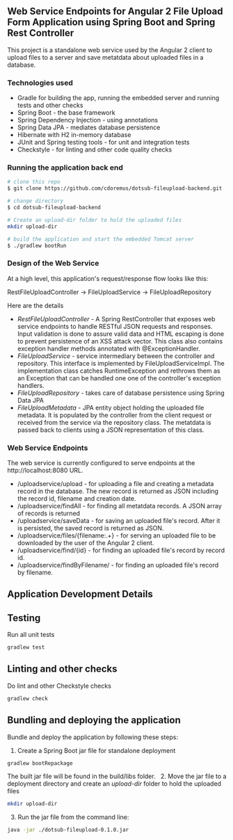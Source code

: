 ## Web Service Endpoints for Angular 2 File Upload Form Application using Spring Boot and Spring Rest Controller


This project is a standalone web service used by the Angular 2 client to upload files to a server and save metatdata about uploaded files in a database. 

### Technologies used
- Gradle for building the app, running the embedded server and running tests and other checks
- Spring Boot - the base framework
- Spring Dependency Injection - using annotations
- Spring Data JPA - mediates database persistence
- Hibernate with H2 in-memory database
- JUnit and Spring testing tools - for unit and integration tests
- Checkstyle - for linting and other code quality checks

### Running the application back end

```bash
# clone this repo
$ git clone https://github.com/cdoremus/dotsub-fileupload-backend.git

# change directory
$ cd dotsub-fileupload-backend

# Create an upload-dir folder to hold the uploaded files
mkdir upload-dir

# build the application and start the embedded Tomcat server
$ ./gradlew bootRun

```

### Design of the Web Service
At a high level, this application's request/response flow looks like this:

RestFileUploadController -> FileUploadService -> FileUploadRepository

Here are the details
- *RestFileUploadController* - A Spring RestController that exposes web service endpoints to handle RESTful JSON requests and responses. Input validation is done to assure valid data and HTML escaping is done to prevent persistence of an XSS attack vector. This class also contains exception handler methods annotated with @ExceptionHandler. 
- *FileUploadService* - service intermediary between the controller and repository. This interface is implemented by FileUploadServiceImpl. The implementation class catches RuntimeException and rethrows them as an Exception that can be handled one one of the controller's exception handlers.
- *FileUploadRepository* - takes care of database persistence using Spring Data JPA
- *FileUploadMetadata* - JPA entity object holding the uploaded file metadata. It is populated by the controller from the client request or received from the service via the repository class. The metatdata is passed back to clients using a JSON representation of this class.

### Web Service Endpoints
The web service is currently configured to serve endpoints at the http://localhost:8080 URL.
 * /uploadservice/upload - for uploading a file and creating a metadata record in the database. The new record is returned as JSON including the record id, filename and creation date.
 * /uploadservice/findAll - for finding all metatdata records. A JSON array of records is returned
* /uploadservice/saveData - for saving an uploaded file's record. After it is persisted, the saved record is returned as JSON.
 * /uploadservice/files/{filename:.+} - for serving an uploaded file to be downloaded by the user of the Angular 2 client.
 * /uploadservice/find/{id} - for finding an uploaded file's record by record id.
 * /uploadservice/findByFilename/ - for finding an uploaded file's record by filename.

## Application Development Details

## Testing
Run all unit tests

```bash
gradlew test
```


## Linting and other checks

Do lint and other Checkstyle checks 
```bash
gradlew check
```

## Bundling and deploying the application
Bundle and deploy the application by following these steps:
&nbsp;
1. Create a Spring Boot jar file for standalone deployment 
```bash
gradlew bootRepackage
```
The built jar file will be found in the build/libs folder.
&nbsp;
2. Move the jar file to a deployment directory and create an *upload-dir* folder to hold the uploaded files
```bash
mkdir upload-dir
```
&nbsp;
 3. Run the jar file from the command line:
```bash
java -jar ./dotsub-fileupload-0.1.0.jar 
```

